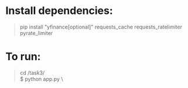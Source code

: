 # Install dependencies:
> pip install "yfinance[optional]" requests_cache requests_ratelimiter pyrate_limiter

# To run:
> cd /task3/ \
> $ python app.py \